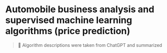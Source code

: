 # Automobile business analysis and supervised machine learning algorithms (price prediction)

> :loudspeaker: Algorithm descriptions were taken from ChatGPT and summarized

